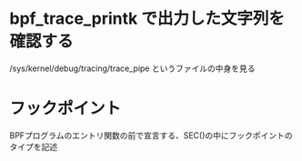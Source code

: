 # bpf_trace_printk で出力した文字列を確認する
/sys/kernel/debug/tracing/trace_pipe というファイルの中身を見る

# フックポイント
BPFプログラムのエントリ関数の前で宣言する、SEC()の中にフックポイントのタイプを記述